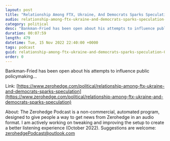 ```yaml
---
layout: post
title: "Relationship Among FTX, Ukraine, And Democrats Sparks Speculation"
audio: relationship-among-ftx-ukraine-and-democrats-sparks-speculation-0
category: political
desc: "Bankman-Fried has been open about his attempts to influence public policymaking..."
duration: 00:07:59
length: 479
datetime: Tue, 15 Nov 2022 22:40:00 +0000
tags: podcast
guid: relationship-among-ftx-ukraine-and-democrats-sparks-speculation-0
order: 0
---
```

Bankman-Fried has been open about his attempts to influence public policymaking...

Link: [https://www.zerohedge.com/political/relationship-among-ftx-ukraine-and-democrats-sparks-speculation](https://www.zerohedge.com/political/relationship-among-ftx-ukraine-and-democrats-sparks-speculation)

About: The Zerohedge Podcast is a non-commercial, automated program, designed to give people a way to get news from Zerohedge in an audio format.  I am actively working on tweaking and improving the setup to create a better listening experience (October 2022).  Suggestions are welcome: [zerohedgePodcast@outlook.com](mailto:zerohedgePodcast@outlook.com)